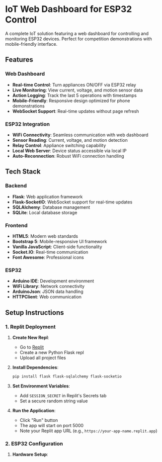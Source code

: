 # IoT Web Dashboard for ESP32 Control

A complete IoT solution featuring a web dashboard for controlling and monitoring ESP32 devices. Perfect for competition demonstrations with mobile-friendly interface.

## Features

### Web Dashboard
- **Real-time Control**: Turn appliances ON/OFF via ESP32 relay
- **Live Monitoring**: View current, voltage, and motion sensor data
- **Action Logging**: Track the last 5 operations with timestamps
- **Mobile-Friendly**: Responsive design optimized for phone demonstrations
- **WebSocket Support**: Real-time updates without page refresh

### ESP32 Integration
- **WiFi Connectivity**: Seamless communication with web dashboard
- **Sensor Reading**: Current, voltage, and motion detection
- **Relay Control**: Appliance switching capability
- **Local Web Server**: Device status accessible via local IP
- **Auto-Reconnection**: Robust WiFi connection handling

## Tech Stack

### Backend
- **Flask**: Web application framework
- **Flask-SocketIO**: WebSocket support for real-time updates
- **SQLAlchemy**: Database management
- **SQLite**: Local database storage

### Frontend
- **HTML5**: Modern web standards
- **Bootstrap 5**: Mobile-responsive UI framework
- **Vanilla JavaScript**: Client-side functionality
- **Socket.IO**: Real-time communication
- **Font Awesome**: Professional icons

### ESP32
- **Arduino IDE**: Development environment
- **WiFi Library**: Network connectivity
- **ArduinoJson**: JSON data handling
- **HTTPClient**: Web communication

## Setup Instructions

### 1. Replit Deployment

1. **Create New Repl**:
   - Go to [Replit](https://replit.com)
   - Create a new Python Flask repl
   - Upload all project files

2. **Install Dependencies**:
   ```bash
   pip install flask flask-sqlalchemy flask-socketio
   ```

3. **Set Environment Variables**:
   - Add `SESSION_SECRET` in Replit's Secrets tab
   - Set a secure random string value

4. **Run the Application**:
   - Click "Run" button
   - The app will start on port 5000
   - Note your Replit app URL (e.g., `https://your-app-name.replit.app`)

### 2. ESP32 Configuration

1. **Hardware Setup**:
   